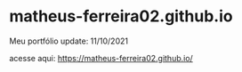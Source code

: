 # matheus-ferreira02.github.io
Meu portfólio update: 11/10/2021

acesse aqui: https://matheus-ferreira02.github.io/

